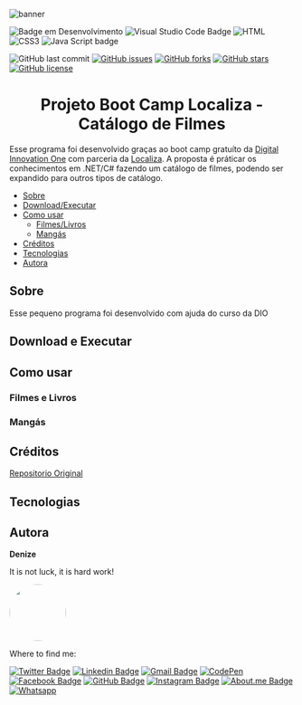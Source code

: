
![banner](https://user-images.githubusercontent.com/46844031/163654807-a6cdebaf-6b42-49f2-b416-ad74d93861c8.jpg)





![Badge em Desenvolvimento](http://img.shields.io/static/v1?label=STATUS&message=EM%20DESENVOLVIMENTO&color=GREEN&style=for-the-badge)  ![Visual Studio Code Badge](https://img.shields.io/badge/Visual_Studio_Code-0078D4?style=for-the-badge&logo=visual%20studio%20code&logoColor=white)   ![HTML](https://img.shields.io/badge/HTML5-E34F26?style=for-the-badge&logo=html5&logoColor=white)  ![CSS3](https://img.shields.io/badge/CSS3-1572B6?style=for-the-badge&logo=css3&logoColor=white) ![Java Script badge](https://img.shields.io/badge/JavaScript-323330?style=for-the-badge&logo=javascript&logoColor=F7DF1E) 

![GitHub last commit](https://img.shields.io/github/last-commit/DeBaFig/DIO-Projeto-Catalogo)  [![GitHub issues](https://img.shields.io/github/issues/DeBaFig/DIO-Projeto-Catalogo)](https://github.com/DeBaFig/DIO-Projeto-Catalogo/issues) [![GitHub forks](https://img.shields.io/github/forks/DeBaFig/DIO-Projeto-Catalogo)](https://github.com/DeBaFig/DIO-Projeto-Catalogo/network) [![GitHub stars](https://img.shields.io/github/stars/DeBaFig/DIO-Projeto-Catalogo)](https://github.com/DeBaFig/DIO-Projeto-Catalogo/stargazers) [![GitHub license](https://img.shields.io/github/license/DeBaFig/DIO-Projeto-Catalogo)](https://github.com/DeBaFig/DIO-Projeto-Catalogo/blob/main/LICENSE) 

<h1 align="center">Projeto Boot Camp Localiza - Catálogo de Filmes</h1>

Esse programa foi desenvolvido graças ao boot camp gratuíto da [Digital Innovation One](https://www.dio.me/) com parceria da [Localiza](https://www.localiza.com/brasil/pt-br). A proposta é práticar os conhecimentos em .NET/C# fazendo um catálogo de filmes, podendo ser expandido para outros tipos de catálogo. 

<!--ts-->
   * [Sobre](#sobre)
   * [Download/Executar](#download-executar)
   * [Como usar](#como-usar)
      * [Filmes/Livros](#menu)
      * [Mangás](#instalacao)
   * [Créditos](#)
   * [Tecnologias](#tecnologias)
   * [Autora](#autora)
<!--te-->


## Sobre

Esse pequeno programa foi desenvolvido com ajuda do curso da DIO 


## Download e Executar

## Como usar

### Filmes e Livros

### Mangás

## Créditos
[Repositorio Original](https://github.com/eduardolfelix/dio-cad-series-filmes-simples.NET)

## Tecnologias

## Autora

**Denize**

It is not luck, it is hard work!

<img style="border-radius: 50%;" src="https://user-images.githubusercontent.com/46844031/163518939-915f6e15-200a-4e9c-9f54-9bee6beec89b.jpg" width="100px;" alt=""/>

Where to find me:

[![Twitter Badge](https://img.shields.io/badge/Twitter-1DA1F2?style=for-the-badge&logo=twitter&logoColor=white)](https://twitter.com/Dbassi91)   [![Linkedin Badge](https://img.shields.io/badge/LinkedIn-0077B5?style=for-the-badge&logo=linkedin&logoColor=white)](https://www.linkedin.com/in/dbfigueiredo/)   [![Gmail Badge](	https://img.shields.io/badge/Gmail-D14836?style=for-the-badge&logo=gmail&logoColor=white)](mailto:denize.f.bassi@gmail.com)   [![CodePen](https://img.shields.io/badge/Codepen-000000?style=for-the-badge&logo=codepen&logoColor=white)](https://codepen.io/debafig)   
[![Facebook Badge](https://img.shields.io/badge/Facebook-1877F2?style=for-the-badge&logo=facebook&logoColor=white)](https://www.facebook.com/d.bassi91/)   [![GitHub Badge](https://img.shields.io/badge/GitHub-100000?style=for-the-badge&logo=github&logoColor=white)](https://github.com/DeBaFig)   [![Instagram Badge](https://img.shields.io/badge/Instagram-E4405F?style=for-the-badge&logo=instagram&logoColor=white)](https://www.instagram.com/bassidenize/)   [![About.me Badge](https://img.shields.io/badge/website-000000?style=for-the-badge&logo=About.me&logoColor=white)](https://about.me/denizefigueiredo/getstarted)   [![Whatsapp](https://img.shields.io/badge/WhatsApp-25D366?style=for-the-badge&logo=whatsapp&logoColor=white)](https://wa.me/qr/VMVHOV7CIFHYP1)
